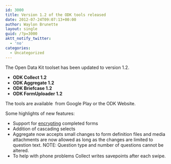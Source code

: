 ```yaml
---
id: 3000
title: Version 1.2 of the ODK tools released
date: 2012-07-24T09:07:13+00:00
author: Waylon Brunette
layout: single
guid: /?p=3000
aktt_notify_twitter:
  - 'no'
categories:
  - Uncategorized
---
```

The Open Data Kit toolset has been updated to version 1.2.

  * **ODK Collect 1.2** 
  * **ODK Aggregate 1.2**
  * **ODK Briefcase 1.2**
  *  **ODK FormUploader 1.2** 

The tools are available  from Google Play or the ODK Website.

Some highlights of new features:

  * Support for  [encrypting](/help/encrypted-forms/) completed forms
  * Addition of cascading selects
  * Aggregate now accepts small changes to form definition files and media attachments are now allowed as long as the changes are limited to question text. NOTE: Question type and number of questions cannot be altered.
  * To help with phone problems Collect writes savepoints after each swipe.
